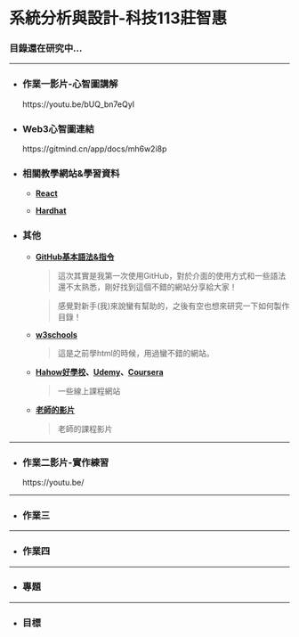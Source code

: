 # 系統分析與設計-科技113莊智惠
<!DOCTYPE html>
<html>

<body>
  
### 目錄還在研究中...

---
* <h3>作業一影片-心智圖講解</h3>
  https://youtu.be/bUQ_bn7eQyI
     
* <h3>Web3心智圖連結</h3>
  https://gitmind.cn/app/docs/mh6w2i8p
  
* <h3>相關教學網站&學習資料</h3>
  
  - **[React](https://zh-hant.reactjs.org/tutorial/tutorial.html)**
  
  - **[Hardhat](https://hardhat.org/tutorial/creating-a-new-hardhat-project)**
  
* <h3>其他</h3>

  - **[GitHub基本語法&指令](https://gist.github.com/billy3321/1001749662c370887c63bb30f26c9e6e)**
    
    > 這次其實是我第一次使用GitHub，對於介面的使用方式和一些語法還不太熟悉，剛好找到這個不錯的網站分享給大家！
    
    > 感覺對新手(我)來說蠻有幫助的，之後有空也想來研究一下如何製作目錄！
  
  - **[w3schools](https://www.w3schools.com/html/default.asp)**
    
    > 這是之前學html的時候，用過蠻不錯的網站。
  
  - **[Hahow好學校](https://hahow.in/search?query=web3)、[Udemy](https://www.udemy.com/topic/smart-contracts/?sort=price-high-to-low&persist_locale&locale=zh_TW)、[Coursera](https://www.coursera.org/search?query=web3&)**
      
    > 一些線上課程網站
    
  - **[老師的影片](https://youtube.com/playlist?list=PLH3VeiMX0ckiCqHLpLIBOMXQRtF_Vs3Eo)**
  
    > 老師的課程影片

---
* <h3>作業二影片-實作練習</h3>
  https://youtu.be/
  
  
---
* <h3>作業三</h3>

---
* <h3>作業四</h3>

---  
* <h3>專題</h3>

---  
* <h3>目標</h3>

  
</body>
</html>
